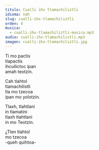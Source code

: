 ```yaml
---
titulo: Cualli ihx tlamachiliztli
idioma: nah
slug: cualli-ihx-tlamachiliztli
orden: 4
musica: 
  - cualli-ihx-tlamachiliztli-musica.mp3
audio: cualli-ihx-tlamachiliztli.mp3
imagen: cualli-ihx-tlamachiliztli.jpg
---
```


Ti mo pactis<br>
tlapactis<br>
ihcuilictoc ipan<br>
amah teotzin.<br>

Cah tlahtol<br>
tlamachilistli<br>
tla mo tzecoa<br>
ipan mo yolotzin.<br>

Tlaxh, tlahtlani<br>
in tlamatini<br>
tlaxh tlahtlani<br>
in mo Teotzin.<br>

¿Tlen tlahtol <br>
mo tzecoa<br>
-queh quihtoa-<br>

